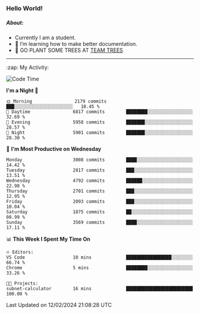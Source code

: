 ### Hello World!

##### About:
- Currently I am a student.
- 🌱 I’m learning how to make better documentation.
- 🌱 GO PLANT SOME TREES AT [TEAM TREES](https://teamtrees.org/)

---
  <summary>:zap: My Activity:</summary>
  
<!--START_SECTION:waka-->
![Code Time](http://img.shields.io/badge/Code%20Time-1%2C280%20hrs%208%20mins-blue)

**I'm a Night 🦉** 

```text
🌞 Morning                2179 commits        ███░░░░░░░░░░░░░░░░░░░░░░   10.45 % 
🌆 Daytime                6817 commits        ████████░░░░░░░░░░░░░░░░░   32.69 % 
🌃 Evening                5958 commits        ███████░░░░░░░░░░░░░░░░░░   28.57 % 
🌙 Night                  5901 commits        ███████░░░░░░░░░░░░░░░░░░   28.30 % 
```
📅 **I'm Most Productive on Wednesday** 

```text
Monday                   3008 commits        ████░░░░░░░░░░░░░░░░░░░░░   14.42 % 
Tuesday                  2817 commits        ███░░░░░░░░░░░░░░░░░░░░░░   13.51 % 
Wednesday                4792 commits        ██████░░░░░░░░░░░░░░░░░░░   22.98 % 
Thursday                 2701 commits        ███░░░░░░░░░░░░░░░░░░░░░░   12.95 % 
Friday                   2093 commits        ███░░░░░░░░░░░░░░░░░░░░░░   10.04 % 
Saturday                 1875 commits        ██░░░░░░░░░░░░░░░░░░░░░░░   08.99 % 
Sunday                   3569 commits        ████░░░░░░░░░░░░░░░░░░░░░   17.11 % 
```


📊 **This Week I Spent My Time On** 

```text
🔥 Editors: 
VS Code                  10 mins             █████████████████░░░░░░░░   66.74 % 
Chrome                   5 mins              ████████░░░░░░░░░░░░░░░░░   33.26 % 

🐱‍💻 Projects: 
subnet-calculator        16 mins             █████████████████████████   100.00 % 
```


 Last Updated on 12/02/2024 21:08:28 UTC
<!--END_SECTION:waka-->
